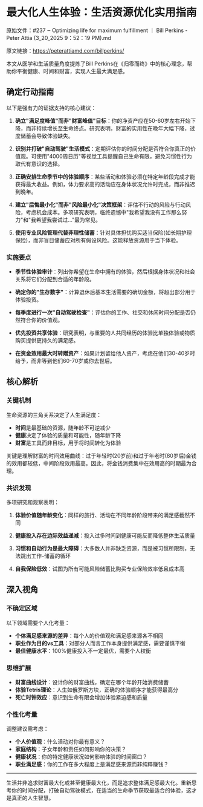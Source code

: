 # 最大化人生体验：生活资源优化实用指南

原始文件：#237 ‒ Optimizing life for maximum fulfillment ｜ Bill Perkins - Peter Attia (3_20_2025 9：52：19 PM).md

原文链接：https://peterattiamd.com/billperkins/

<YouTube videoId="eE8W1Lp_VRE" />

本文从医学和生活质量角度提炼了Bill Perkins在《归零而终》中的核心理念，帮助你平衡健康、时间和财富，实现人生最大满足感。

## 确定行动指南

以下是强有力的证据支持的核心建议：

1. **确立"满足度峰值"而非"财富峰值"目标**：你的净资产应在50-60岁左右开始下降，而非持续增长至生命终点。研究表明，财富的实用性在晚年大幅下降，过度储蓄会导致体验缺失。

2. **识别并打破"自动驾驶"生活模式**：定期评估你的时间分配是否符合你真正的价值观。可使用"4000周日历"等视觉工具提醒自己生命有限，避免习惯性行为取代有意识的选择。

3. **正确安排生命季节中的体验顺序**：某些活动和体验必须在特定年龄段完成才能获得最大收益。例如，体力要求高的活动应在身体状况允许时完成，而非推迟到晚年。

4. **建立"后悔最小化"而非"风险最小化"决策框架**：评估不行动的风险与行动风险，考虑机会成本。多项研究表明，临终遗憾中"我希望我没有工作那么努力"和"我希望我尝试过..."最为常见。

5. **使用专业风险管理代替非理性储蓄**：针对具体担忧购买适当保险(如长期护理保险)，而非盲目储蓄应对所有假设风险。这能释放资源用于当下体验。

### 实施要点

- **季节性体验审计**：列出你希望在生命中拥有的体验，然后根据身体状况和社会关系将它们分配到合适的年龄段。
  
- **确定你的"生存数字"**：计算退休后基本生活需要的确切金额，将超出部分用于体验投资。

- **每季度进行一次"自动驾驶检查"**：评估你的工作、社交和休闲时间分配是否仍然符合你的价值观。

- **优先投资共享体验**：研究表明，与重要的人共同经历的体验比单独体验或物质购买提供更持久的满足感。

- **在资金效用最大时转赠资产**：如果计划留给他人资产，考虑在他们30-40岁时给予，而非等到他们60-70岁或你去世后。

## 核心解析

### 关键机制

生命资源的三角关系决定了人生满足度：

- **时间**是最基础的资源，随年龄不可逆减少
- **健康**决定了体验的质量和可能性，随年龄下降
- **财富**是工具而非目标，用于将时间转化为体验

关键是理解财富的时间效用曲线：过于年轻时(20岁前)和过于年老时(80岁后)金钱的效用都较低，中间阶段效用最高。因此，将金钱消费集中在效用高的时期最为合理。

### 共识发现

多项研究和观察表明：

1. **体验价值随年龄变化**：同样的旅行、活动在不同年龄阶段带来的满足感截然不同

2. **健康投入存在边际效益递减**：投入过多时间到健康可能反而降低整体生活质量

3. **习惯和自动行为是最大障碍**：大多数人并非缺乏资源，而是被习惯所限制，无法跳出工作-储蓄的循环

4. **自我保险低效**：试图为所有可能风险储蓄比购买专业保险效率低且成本高

## 深入视角

### 不确定区域

以下领域需要个人化考量：

- **个体满足感来源的差异**：每个人的价值观和满足感来源各不相同
- **职业作为目的vs工具**：对部分人而言工作本身提供满足感，需要谨慎平衡
- **最佳健康水平**：100%健康投入不一定最优，需要个人权衡

### 思维扩展

- **财富曲线设计**：设计你的财富曲线，确定在哪个年龄开始消费储蓄
- **体验Tetris理论**：人生如俄罗斯方块，正确的体验顺序才能获得最高分
- **死亡时钟效应**：意识到生命有限会增加体验紧迫感和质量

### 个性化考量

调整建议需考虑：

- **个人价值观**：什么活动对你最有意义？
- **家庭结构**：子女年龄和责任如何影响你的决策？
- **健康状况**：你的特定健康状况如何影响体验的时间窗口？
- **职业满足感**：你的工作在多大程度上是满足感来源而非纯粹赚钱？

---

生活并非追求财富最大化或甚至健康最大化，而是追求整体满足感最大化。重新思考你的时间分配，打破自动驾驶模式，在适当的生命季节获取最适合的体验，这才是真正的人生智慧。